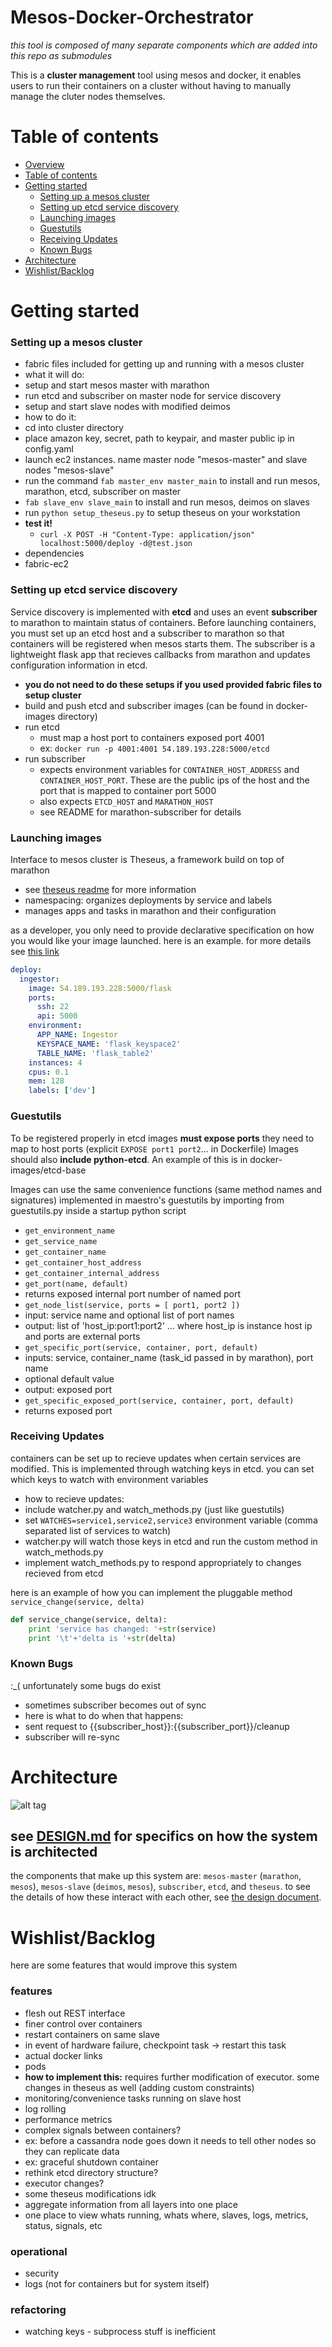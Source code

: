 Mesos-Docker-Orchestrator
=========================

_this tool is composed of many separate components which are added into this repo as submodules_

This is a __cluster management__ tool using mesos and docker, it enables users to run their containers on a cluster 
without having to manually manage the cluter nodes themselves.

# Table of contents

- [Overview](#mesos-docker-orchestrator)
- [Table of contents](#table-of-contents)
- [Getting started](#getting-started)
	- [Setting up a mesos cluster](#setting-up-a-mesos-cluster)
	- [Setting up etcd service discovery](#setting-up-etcd-service-discovery)
	- [Launching images](#launching-images)
	- [Guestutils](#guestutils)
	- [Receiving Updates](#receiving-updates)
	- [Known Bugs](#known-bugs)
- [Architecture](#architecture)
- [Wishlist/Backlog](#wishlistbacklog)


# Getting started


### Setting up a mesos cluster
* fabric files included for getting up and running with a mesos cluster
* what it will do:
 * setup and start mesos master with marathon
 * run etcd and subscriber on master node for service discovery
 * setup and start slave nodes with modified deimos 
* how to do it:
 * cd into cluster directory
 * place amazon key, secret, path to keypair, and master public ip in config.yaml
 * launch ec2 instances. name master node "mesos-master" and slave nodes "mesos-slave"
 * run the command `fab master_env master_main` to install and run mesos, marathon, etcd, subscriber on master
 * `fab slave_env slave_main` to install and run mesos, deimos on slaves
 * run `python setup_theseus.py` to setup theseus on your workstation
* __test it!__
  * `curl -X POST -H "Content-Type: application/json" localhost:5000/deploy -d@test.json`
* dependencies
 * fabric-ec2


### Setting up etcd service discovery
Service discovery is implemented with __etcd__ and uses an event __subscriber__ to marathon to maintain status of containers. 
Before launching containers, you must set up an etcd host and a subscriber to marathon so that containers will be registered when mesos starts them.
The subscriber is a lightweight flask app that recieves callbacks from marathon and updates configuration information in etcd.
* __you do not need to do these setups if you used provided fabric files to setup cluster__
* build and push etcd and subscriber images (can be found in docker-images directory)
* run etcd
  * must map a host port to containers exposed port 4001 
  * ex: `docker run -p 4001:4001 54.189.193.228:5000/etcd`
* run subscriber
  * expects environment variables for `CONTAINER_HOST_ADDRESS` and `CONTAINER_HOST_PORT`. These are the public ips of the host and the port that is mapped to container port 5000
  * also expects `ETCD_HOST` and `MARATHON_HOST`
  * see README for marathon-subscriber for details

### Launching images
Interface to mesos cluster is Theseus, a framework build on top of marathon
* see <a href = 'https://git.autodesk.com/t-liuda/Theseus'>theseus readme</a> for more information
* namespacing: organizes deployments by service and labels
* manages apps and tasks in marathon and their configuration

as a developer, you only need to provide declarative specification on how you would like your image launched. here is an example. 
for more details see <a href='https://git.autodesk.com/t-liuda/Theseus'>this link</a>

```yaml
deploy:
  ingestor:
    image: 54.189.193.228:5000/flask
    ports: 
      ssh: 22
      api: 5000
    environment:
      APP_NAME: Ingestor
      KEYSPACE_NAME: 'flask_keyspace2'
      TABLE_NAME: 'flask_table2'
    instances: 4
    cpus: 0.1 
    mem: 128
    labels: ['dev']
```

### Guestutils

To be registered properly in etcd images __must expose ports__ they need to map to host ports (explicit `EXPOSE port1 port2`... in Dockerfile)
Images should also __include python-etcd__. An example of this is in docker-images/etcd-base

Images can use the same convenience functions (same method names and signatures) implemented in maestro's guestutils by importing from guestutils.py inside a startup python script
* `get_environment_name`
* `get_service_name`
* `get_container_name`
* `get_container_host_address`
* `get_container_internal_address`
* `get_port(name, default)`
 * returns exposed internal port number of named port
* `get_node_list(service, ports = [ port1, port2 ])`
 * input: service name and optional list of port names
 * output: list of 'host_ip:port1:port2' ... where host_ip is instance host ip and ports are external ports
* `get_specific_port(service, container, port, default)`
 * inputs: service, container_name (task_id passed in by marathon), port name
 * optional default value
 * output: exposed port
* `get_specific_exposed_port(service, container, port, default)`
 * returns exposed port

### Receiving Updates
containers can be set up to recieve updates when certain services are modified. This is implemented through watching keys in etcd. you can set
which keys to watch with environment variables
* how to recieve updates:
 * include watcher.py and watch_methods.py (just like guestutils)
 * set `WATCHES=service1,service2,service3` environment variable (comma separated list of services to watch)
 * watcher.py will watch those keys in etcd and run the custom method in watch_methods.py
 * implement watch_methods.py to respond appropriately to changes recieved from etcd

here is an example of how you can implement the pluggable method `service_change(service, delta)`

```python
def service_change(service, delta):
	print 'service has changed: '+str(service)
	print '\t'+'delta is '+str(delta)
```

### Known Bugs

:_( unfortunately some bugs do exist
* sometimes subscriber becomes out of sync
 * here is what to do when that happens:
 * sent request to {{subscriber_host}}:{{subscriber_port}}/cleanup
 * subscriber will re-sync
 

# Architecture
![alt tag](comparisons/mesos-kub.png)

## see <a href='DESIGN.md'>DESIGN.md</a> for specifics on how the system is architected
the components that make up this system are: `mesos-master` (`marathon`, `mesos`), `mesos-slave` (`deimos`, `mesos`), `subscriber`, `etcd`, and `theseus`.
to see the details of how these interact with each other, see <a href='DESIGN.md'>the design document</a>.

# Wishlist/Backlog

here are some features that would improve this system

### features
* flesh out REST interface
* finer control over containers
 * restart containers on same slave
 * in event of hardware failure, checkpoint task -> restart this task
 * actual docker links
 * pods
 * __how to implement this:__ requires further modification of executor. some changes in theseus as well (adding custom  constraints)
* monitoring/convenience tasks running on slave host
 * log rolling
 * performance metrics
* complex signals between containers?
 * ex: before a cassandra node goes down it needs to tell other nodes so they can replicate data 
 * ex: graceful shutdown container
 * rethink etcd directory structure?
 * executor changes?
 * some theseus modifications idk
* aggregate information from all layers into one place
 * one place to view whats running, whats where, slaves, logs, metrics, status, signals, etc

### operational
* security
* logs (not for containers but for system itself)

### refactoring
* watching keys - subprocess stuff is inefficient
